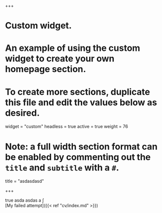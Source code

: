 +++
# Custom widget.
# An example of using the custom widget to create your own homepage section.
# To create more sections, duplicate this file and edit the values below as desired.
widget = "custom"
headless = true
active = true
weight = 76

# Note: a full width section format can be enabled by commenting out the `title` and `subtitle` with a `#`.
title = "asdasdasd"

+++

true asda asdas a $\int$ <br>
[My failed attempt]({{< ref "cv/index.md" >}})<br>
